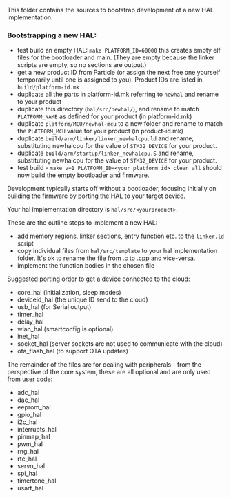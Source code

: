 This folder contains the sources to bootstrap development of a new HAL implementation.

### Bootstrapping a new HAL:

- test build an empty HAL: `make PLATFORM_ID=60000` this creates empty elf files for the bootloader and main. (They are empty because the linker scripts are empty, so no sections are output.)
- get a new product ID from Particle (or assign the next free one yourself temporarily until one is assigned to you). Product IDs are listed in `build/platform-id.mk`
- duplicate all the parts in platform-id.mk referring to `newhal` and rename to your product
- duplicate this directory (`hal/src/newhal/`), and rename to match `PLATFORM_NAME` as defined for your product (in platform-id.mk)
- duplicate `platform/MCU/newhal-mcu` to a new folder and rename to match the `PLATFORM_MCU` value for your product (in product-id.mk)
- duplicate `build/arm/linker/linker_newhalcpu.ld` and rename, substituting newhalcpu for the value of `STM32_DEVICE` for your product.
- duplicate `build/arm/startup/linker_newhalcpu.S` and rename, substituting newhalcpu for the value of `STM32_DEVICE` for your product.
- test build - `make v=1 PLATFORM_ID=<your platform id> clean all` should now build the empty bootloader and firmware.

Development typically starts off without a bootloader, focusing initially
on building the firmware by porting the HAL to your target device.

Your hal implementation directory is  `hal/src/<yourproduct>`.

These are the outline steps to implement a new HAL:
- add memory regions, linker sections, entry  function etc. to the `linker.ld` script 
- copy individual files from `hal/src/template` to your hal implementation folder. It's ok to rename the file from .c to .cpp and vice-versa.
- implement the function bodies in the chosen file

Suggested porting order to get a device connected to the cloud:

- core_hal      (initialization, sleep modes)
- deviceid_hal  (the unique ID send to the cloud)
- usb_hal       (for Serial output)
- timer_hal
- delay_hal
- wlan_hal      (smartconfig is optional)
- inet_hal
- socket_hal    (server sockets are not used to communicate with the cloud)
- ota_flash_hal (to support OTA updates)


The remainder of the files are for dealing with peripherals - from the perspective
of the core system, these are all optional and are only used from user code:
- adc_hal
- dac_hal
- eeprom_hal
- gpio_hal
- i2c_hal
- interrupts_hal
- pinmap_hal
- pwm_hal
- rng_hal
- rtc_hal
- servo_hal
- spi_hal
- timertone_hal
- usart_hal


